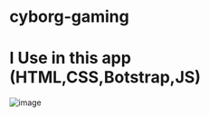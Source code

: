 ﻿# cyborg-gaming
 # I Use in this app (HTML,CSS,Botstrap,JS)
 ![image](https://github.com/user-attachments/assets/74794051-6fad-426f-a31b-2ae9a0cf919b)


 
